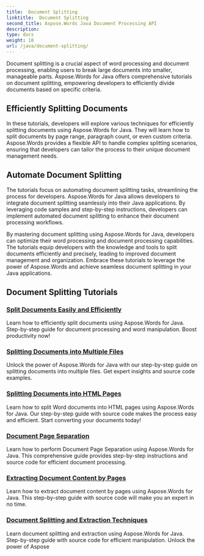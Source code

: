 ```yaml
---
title:  Document Splitting
linktitle:  Document Splitting
second_title: Aspose.Words Java Document Processing API
description: 
type: docs
weight: 18
url: /java/document-splitting/
---
```


Document splitting is a crucial aspect of word processing and document processing, enabling users to break large documents into smaller, manageable parts. Aspose.Words for Java offers comprehensive tutorials on document splitting, empowering developers to efficiently divide documents based on specific criteria.

## Efficiently Splitting Documents

In these tutorials, developers will explore various techniques for efficiently splitting documents using Aspose.Words for Java. They will learn how to split documents by page range, paragraph count, or even custom criteria. Aspose.Words provides a flexible API to handle complex splitting scenarios, ensuring that developers can tailor the process to their unique document management needs.

## Automate Document Splitting

The tutorials focus on automating document splitting tasks, streamlining the process for developers. Aspose.Words for Java allows developers to integrate document splitting seamlessly into their Java applications. By leveraging code samples and step-by-step instructions, developers can implement automated document splitting to enhance their document processing workflows.

By mastering document splitting using Aspose.Words for Java, developers can optimize their word processing and document processing capabilities. The tutorials equip developers with the knowledge and tools to split documents efficiently and precisely, leading to improved document management and organization. Embrace these tutorials to leverage the power of Aspose.Words and achieve seamless document splitting in your Java applications.

## Document Splitting Tutorials

### [Split Documents Easily and Efficiently](./split-documents-easily-efficiently/)

Learn how to efficiently split documents using Aspose.Words for Java. Step-by-step guide for document processing and word manipulation. Boost productivity now!
### [Splitting Documents into Multiple Files](./splitting-documents-into-multiple-files/)
Unlock the power of Aspose.Words for Java with our step-by-step guide on splitting documents into multiple files. Get expert insights and source code examples.
### [Splitting Documents into HTML Pages](./splitting-documents-into-html-pages/)
Learn how to split Word documents into HTML pages using Aspose.Words for Java. Our step-by-step guide with source code makes the process easy and efficient. Start converting your documents today!
### [Document Page Separation](./document-page-separation/)
Learn how to perform Document Page Separation using Aspose.Words for Java. This comprehensive guide provides step-by-step instructions and source code for efficient document processing.
### [Extracting Document Content by Pages](./extracting-document-content-pages/)
Learn how to extract document content by pages using Aspose.Words for Java. This step-by-step guide with source code will make you an expert in no time.
### [Document Splitting and Extraction Techniques](./document-splitting-extraction-techniques/)
Learn document splitting and extraction using Aspose.Words for Java. Step-by-step guide with source code for efficient manipulation. Unlock the power of Aspose